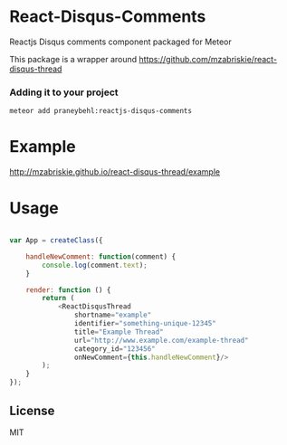 React-Disqus-Comments
=====================

Reactjs Disqus comments component packaged for Meteor

This package is a wrapper around https://github.com/mzabriskie/react-disqus-thread
### Adding it to your project

~~~
meteor add praneybehl:reactjs-disqus-comments
~~~

Example
=====

http://mzabriskie.github.io/react-disqus-thread/example


Usage
=====

```js

var App = createClass({

	handleNewComment: function(comment) {
		console.log(comment.text);
	}

	render: function () {
		return (
			<ReactDisqusThread
				shortname="example"
				identifier="something-unique-12345"
				title="Example Thread"
				url="http://www.example.com/example-thread"
				category_id="123456"
				onNewComment={this.handleNewComment}/>
		);
	}
});

```

## License

MIT

